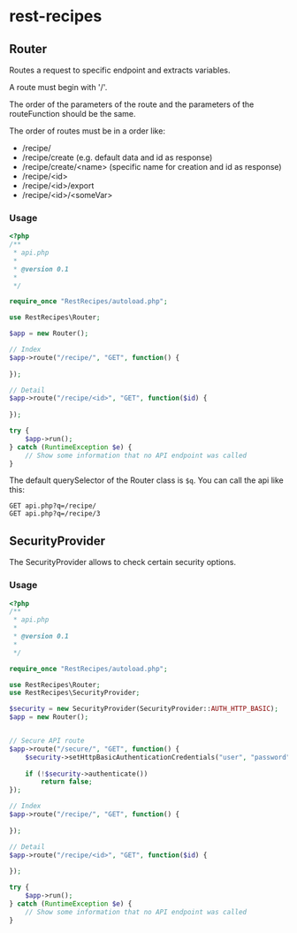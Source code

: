 # rest-recipes


## Router

Routes a request to specific endpoint and extracts variables.

A route must begin with '/'.

The order of the parameters of the route and the parameters of the routeFunction
should be the same.

The order of routes must be in a order like:

- /recipe/
- /recipe/create (e.g. default data and id as response)
- /recipe/create/&lt;name&gt; (specific name for creation and id as response)
- /recipe/&lt;id&gt;
- /recipe/&lt;id&gt;/export
- /recipe/&lt;id&gt;/&lt;someVar&gt;

### Usage

```php
<?php
/**
 * api.php
 *
 * @version 0.1
 *
 */

require_once "RestRecipes/autoload.php";

use RestRecipes\Router;

$app = new Router();

// Index
$app->route("/recipe/", "GET", function() {
    
});

// Detail
$app->route("/recipe/<id>", "GET", function($id) {
    
});

try {
    $app->run();
} catch (RuntimeException $e) {
    // Show some information that no API endpoint was called
}
```

The default querySelector of the Router class is `$q`. You can call the api
like this:

```
GET api.php?q=/recipe/
GET api.php?q=/recipe/3
```


## SecurityProvider

The SecurityProvider allows to check certain security options.

### Usage

```php
<?php
/**
 * api.php
 *
 * @version 0.1
 *
 */

require_once "RestRecipes/autoload.php";

use RestRecipes\Router;
use RestRecipes\SecurityProvider;

$security = new SecurityProvider(SecurityProvider::AUTH_HTTP_BASIC);
$app = new Router();


// Secure API route
$app->route("/secure/", "GET", function() {
    $security->setHttpBasicAuthenticationCredentials("user", "password");
    
    if (!$security->authenticate())
        return false;
});

// Index
$app->route("/recipe/", "GET", function() {
    
});

// Detail
$app->route("/recipe/<id>", "GET", function($id) {
    
});

try {
    $app->run();
} catch (RuntimeException $e) {
    // Show some information that no API endpoint was called
}
```